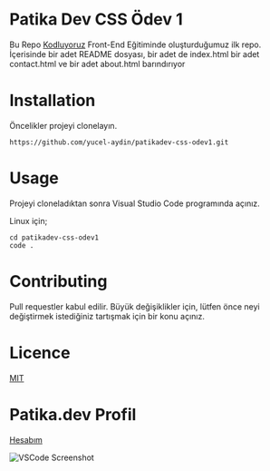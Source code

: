# Patika Dev CSS Ödev 1

Bu Repo [Kodluyoruz](https://www.kodluyoruz.org/)  Front-End Eğitiminde oluşturduğumuz ilk repo. İçerisinde bir adet README dosyası, bir adet de index.html bir adet contact.html ve bir adet about.html barındırıyor

# Installation

Öncelikler projeyi clonelayın. 

    https://github.com/yucel-aydin/patikadev-css-odev1.git

# Usage
Projeyi cloneladıktan sonra Visual Studio Code programında açınız.

Linux için;

    cd patikadev-css-odev1
    code .

# Contributing
Pull requestler kabul edilir. Büyük değişiklikler için, lütfen önce neyi değiştirmek istediğiniz tartışmak için bir konu açınız.
# Licence
[MIT](https://choosealicense.com/licenses/mit/)

# Patika.dev Profil
[Hesabım](https://app.patika.dev/yck)

![VSCode Screenshot](https://i.ibb.co/0FkCSWB/kodluyoruzilkrepo.png)